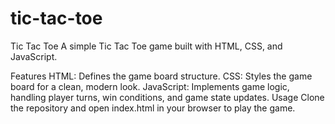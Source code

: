 # tic-tac-toe
Tic Tac Toe
A simple Tic Tac Toe game built with HTML, CSS, and JavaScript.

Features
HTML: Defines the game board structure.
CSS: Styles the game board for a clean, modern look.
JavaScript: Implements game logic, handling player turns, win conditions, and game state updates.
Usage
Clone the repository and open index.html in your browser to play the game.
